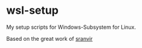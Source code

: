 # wsl-setup
My setup scripts for Windows-Subsystem for Linux.

Based on the great work of [sranvir](https://github.com/sranvir)
